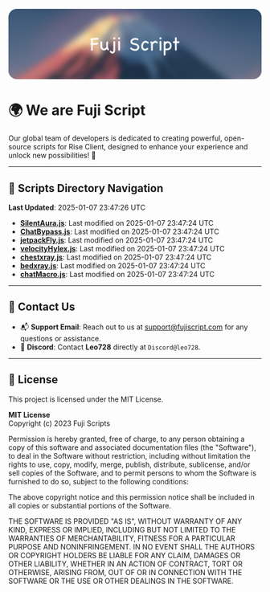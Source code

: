 ![Banner](.github/b.webp)

# 🌍 **We are Fuji Script**

Our global team of developers is dedicated to creating powerful, open-source scripts for Rise Client, designed to enhance your experience and unlock new possibilities! 🌟

---
<!-- SCRIPTS_NAVIGATION_START -->
## 📂 **Scripts Directory Navigation**

**Last Updated**: 2025-01-07 23:47:26 UTC

- **[SilentAura.js](scripts/SilentAura.js)**: Last modified on 2025-01-07 23:47:24 UTC
- **[ChatBypass.js](scripts/ChatBypass.js)**: Last modified on 2025-01-07 23:47:24 UTC
- **[jetpackFly.js](scripts/jetpackFly.js)**: Last modified on 2025-01-07 23:47:24 UTC
- **[velocityHylex.js](scripts/velocityHylex.js)**: Last modified on 2025-01-07 23:47:24 UTC
- **[chestxray.js](scripts/chestxray.js)**: Last modified on 2025-01-07 23:47:24 UTC
- **[bedxray.js](scripts/bedxray.js)**: Last modified on 2025-01-07 23:47:24 UTC
- **[chatMacro.js](scripts/chatMacro.js)**: Last modified on 2025-01-07 23:47:24 UTC

<!-- SCRIPTS_NAVIGATION_END -->

---

## 💬 **Contact Us**  
- 📬 **Support Email**: Reach out to us at [support@fujiscript.com](mailto:support@fujiscript.com) for any questions or assistance.  
- 💬 **Discord**: Contact **Leo728** directly at `Discord@leo728`.

---

## 📜 **License**

This project is licensed under the MIT License.  

**MIT License**  
Copyright (c) 2023 Fuji Scripts  

Permission is hereby granted, free of charge, to any person obtaining a copy of this software and associated documentation files (the "Software"), to deal in the Software without restriction, including without limitation the rights to use, copy, modify, merge, publish, distribute, sublicense, and/or sell copies of the Software, and to permit persons to whom the Software is furnished to do so, subject to the following conditions:  

The above copyright notice and this permission notice shall be included in all copies or substantial portions of the Software.  

THE SOFTWARE IS PROVIDED "AS IS", WITHOUT WARRANTY OF ANY KIND, EXPRESS OR IMPLIED, INCLUDING BUT NOT LIMITED TO THE WARRANTIES OF MERCHANTABILITY, FITNESS FOR A PARTICULAR PURPOSE AND NONINFRINGEMENT. IN NO EVENT SHALL THE AUTHORS OR COPYRIGHT HOLDERS BE LIABLE FOR ANY CLAIM, DAMAGES OR OTHER LIABILITY, WHETHER IN AN ACTION OF CONTRACT, TORT OR OTHERWISE, ARISING FROM, OUT OF OR IN CONNECTION WITH THE SOFTWARE OR THE USE OR OTHER DEALINGS IN THE SOFTWARE.  
